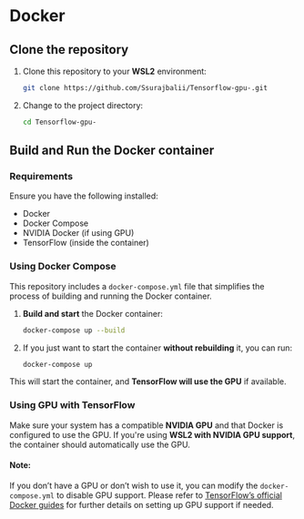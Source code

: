 # Docker

## Clone the repository

1. Clone this repository to your **WSL2** environment:
   ```bash
   git clone https://github.com/Ssurajbalii/Tensorflow-gpu-.git
   ```

2. Change to the project directory:
   ```bash
   cd Tensorflow-gpu-
   ```

## Build and Run the Docker container

### Requirements
Ensure you have the following installed:
- Docker
- Docker Compose
- NVIDIA Docker (if using GPU)
- TensorFlow (inside the container)

### Using Docker Compose
This repository includes a `docker-compose.yml` file that simplifies the process of building and running the Docker container.

1. **Build and start** the Docker container:
   ```bash
   docker-compose up --build
   ```

2. If you just want to start the container **without rebuilding** it, you can run:
   ```bash
   docker-compose up
   ```

This will start the container, and **TensorFlow will use the GPU** if available.

### Using GPU with TensorFlow
Make sure your system has a compatible **NVIDIA GPU** and that Docker is configured to use the GPU. If you're using **WSL2 with NVIDIA GPU support**, the container should automatically use the GPU.

#### Note:
If you don’t have a GPU or don’t wish to use it, you can modify the `docker-compose.yml` to disable GPU support. Please refer to [TensorFlow’s official Docker guides](https://www.tensorflow.org/install/docker) for further details on setting up GPU support if needed.
